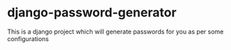 # django-password-generator
This is a django project which will generate passwords for you as per some configurations
